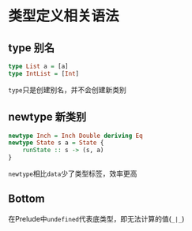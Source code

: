 # 类型定义相关语法

## type 别名
```haskell
type List a = [a]
type IntList = [Int]
```
`type`只是创建别名，并不会创建新类别

## newtype 新类别
```haskell
newtype Inch = Inch Double deriving Eq
newtype State s a = State {
    runState :: s -> (s, a)
}
```

`newtype`相比`data`少了类型标签，效率更高

## Bottom
在Prelude中`undefined`代表底类型，即无法计算的值(`_|_`)